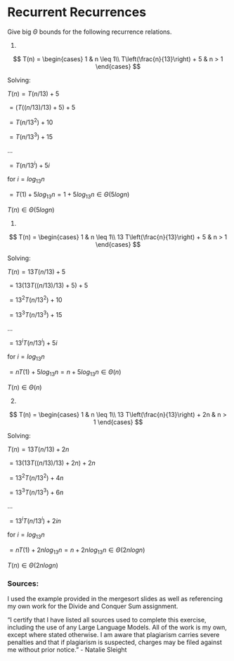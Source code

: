 # Recurrent Recurrences

Give big $\Theta$ bounds for the following recurrence relations.

1.
$$ T(n) =
    \begin{cases}
        1 & n \leq 1\\
        T\left(\frac{n}{13}\right) + 5 & n > 1
    \end{cases}
$$


Solving:

$T(n) = T(n/13) + 5$

 $= (T((n/13)/13) + 5) + 5$
    
 $= T(n/13^2 ) + 10$
    
 $= T(n/13^3 ) + 15$
    
 ...
 
 $= T(n/13^i) + 5i$

for $i = log_13 n$

 $= T(1) + 5log_13 n = 1 + 5log_13 n ∈ Θ(5log n)$

$T(n) ∈ Θ(5log n)$

1.
$$ T(n) =
    \begin{cases}
        1 & n \leq 1\\
        13 T\left(\frac{n}{13}\right) + 5 & n > 1
    \end{cases}
$$

Solving:

$T(n) = 13T(n/13) + 5$

 $= 13(13T((n/13)/13) + 5) + 5$
    
 $= 13^ 2T(n/13^2 ) + 10$
    
 $= 13^3 T(n/13^3 ) + 15$
    
 ...
 
 $= 13^i T(n/13^i) + 5i$

for $i = log_13 n$

 $= nT(1) + 5log_13 n = n + 5log_13 n ∈ Θ(n)$

$T(n) ∈ Θ(n)$

2.
$$ T(n) =
    \begin{cases}
        1 & n \leq 1\\
        13 T\left(\frac{n}{13}\right) + 2n & n > 1
    \end{cases}
$$

Solving:

$T(n) = 13T(n/13) + 2n$

 $= 13(13T((n/13)/13) + 2n) + 2n$
    
 $= 13^ 2T(n/13^2 ) + 4n$
    
 $= 13^3 T(n/13^3 ) + 6n$
    
 ...
 
 $= 13^i T(n/13^i) + 2in$

for $i = log_13 n$

 $= nT(1) + 2nlog_13 n = n + 2nlog_13 n ∈ Θ(2nlog n)$

$T(n) ∈ Θ(2nlog n)$


### Sources:

I used the example provided in the mergesort slides as well as referencing my own work for the Divide and Conquer Sum assignment.

“I certify that I have listed all sources used to complete this exercise, including the use of any Large Language Models. All of the work is my own, except where stated otherwise. I am aware that plagiarism carries severe penalties and that if plagiarism is suspected, charges may be filed against me without prior notice.” - Natalie Sleight
